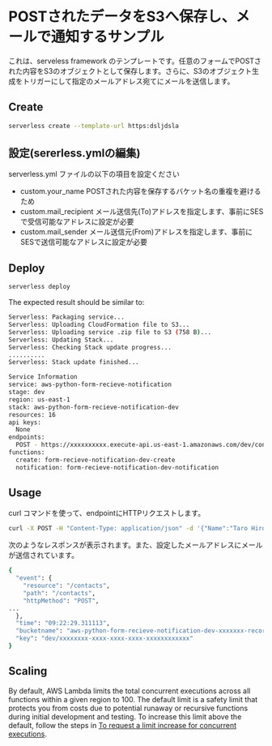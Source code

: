 <!--
title: 'AWS Simple HTTP Endpoint example in Python'
description:
framework: v1
platform: AWS
language: Python
authorLink: 'https://github.com/tmiyahara'
authorName: 'Tohiyuki Miyahara'
authorAvatar: ''
-->

# POSTされたデータをS3へ保存し、メールで通知するサンプル

これは、serveless framework のテンプレートです。任意のフォームでPOSTされた内容をS3のオブジェクトとして保存します。さらに、S3のオブジェクト生成をトリガーにして指定のメールアドレス宛てにメールを送信します。

## Create

```bash
serverless create --template-url https:dsljdsla
```

## 設定(sererless.ymlの編集)

serverless.yml ファイルの以下の項目を設定ください

- custom.your_name POSTされた内容を保存するバケット名の重複を避けるため
- custom.mail_recipient メール送信先(To)アドレスを指定します、事前にSESで受信可能なアドレスに設定が必要
- custom.mail_sender メール送信元(From)アドレスを指定します、事前にSESで送信可能なアドレスに設定が必要

## Deploy

```bash
serverless deploy
```

The expected result should be similar to:

```bash
Serverless: Packaging service...
Serverless: Uploading CloudFormation file to S3...
Serverless: Uploading service .zip file to S3 (758 B)...
Serverless: Updating Stack...
Serverless: Checking Stack update progress...
..........
Serverless: Stack update finished...

Service Information
service: aws-python-form-recieve-notification
stage: dev
region: us-east-1
stack: aws-python-form-recieve-notification-dev
resources: 16
api keys:
  None
endpoints:
  POST - https://xxxxxxxxxx.execute-api.us-east-1.amazonaws.com/dev/contacts)
functions:
  create: form-recieve-notification-dev-create
  notification: form-recieve-notification-dev-notification
```

## Usage

curl コマンドを使って、endpointにHTTPリクエストします。

```bash
curl -X POST -H "Content-Type: application/json" -d '{"Name":"Taro Hiro", "Message":"hello"}' https://XXXXXXX.execute-api.us-east-1.amazonaws.com/dev/contacts
```

次のようなレスポンスが表示されます。また、設定したメールアドレスにメールが送信されています。

```bash
{
  "event": {
    "resource": "/contacts",
    "path": "/contacts",
    "httpMethod": "POST",
...
  },
  "time": "09:22:29.311113",
  "bucketname": "aws-python-form-recieve-notification-dev-xxxxxxx-records",
  "key": "dev/xxxxxxxx-xxxx-xxxx-xxxx-xxxxxxxxxxxx"
}
```

## Scaling

By default, AWS Lambda limits the total concurrent executions across all functions within a given region to 100. The default limit is a safety limit that protects you from costs due to potential runaway or recursive functions during initial development and testing. To increase this limit above the default, follow the steps in [To request a limit increase for concurrent executions](http://docs.aws.amazon.com/lambda/latest/dg/concurrent-executions.html#increase-concurrent-executions-limit).
